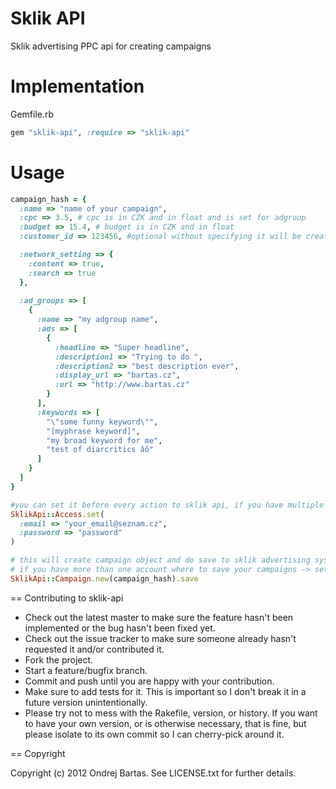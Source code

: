 # Sklik API

Sklik advertising PPC api for creating campaigns

# Implementation

Gemfile.rb
``` ruby
gem "sklik-api", :require => "sklik-api"
```



# Usage 

``` ruby
campaign_hash = {
  :name => "name of your campaign",
  :cpc => 3.5, # cpc is in CZK and in float and is set for adgroup
  :budget => 15.4, # budget is in CZK and in float 
  :customer_id => 123456, #optional without specifying it will be created on logged account

  :network_setting => {
    :content => true,
    :search => true
  },
  
  :ad_groups => [
    {
      :name => "my adgroup name",
      :ads => [ 
        {
          :headline => "Super headline",
          :description1 => "Trying to do ",
          :description2 => "best description ever",
          :display_url => "bartas.cz",
          :url => "http://www.bartas.cz"
        }
      ],
      :keywords => [
        "\"some funny keyword\"",
        "[myphrase keyword]",
        "my broad keyword for me",
        "test of diarcritics âô"
      ]
    }
  ]
}

#you can set it before every action to sklik api, if you have multiple accounts :-)
SklikApi::Access.set(
  :email => "your_email@seznam.cz",
  :password => "password"
)

# this will create campaign object and do save to sklik advertising system
# if you have more than one account where to save your campaigns -> set customer_id where campaign will be created
SklikApi::Campaign.new(campaign_hash).save
```

== Contributing to sklik-api
 
* Check out the latest master to make sure the feature hasn't been implemented or the bug hasn't been fixed yet.
* Check out the issue tracker to make sure someone already hasn't requested it and/or contributed it.
* Fork the project.
* Start a feature/bugfix branch.
* Commit and push until you are happy with your contribution.
* Make sure to add tests for it. This is important so I don't break it in a future version unintentionally.
* Please try not to mess with the Rakefile, version, or history. If you want to have your own version, or is otherwise necessary, that is fine, but please isolate to its own commit so I can cherry-pick around it.

== Copyright

Copyright (c) 2012 Ondrej Bartas. See LICENSE.txt for
further details.


